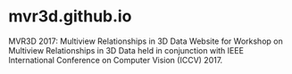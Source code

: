 # mvr3d.github.io
MVR3D 2017: Multiview Relationships in 3D Data
Website for Workshop on Multiview Relationships in 3D Data held in conjunction with IEEE International Conference on Computer Vision (ICCV) 2017.
